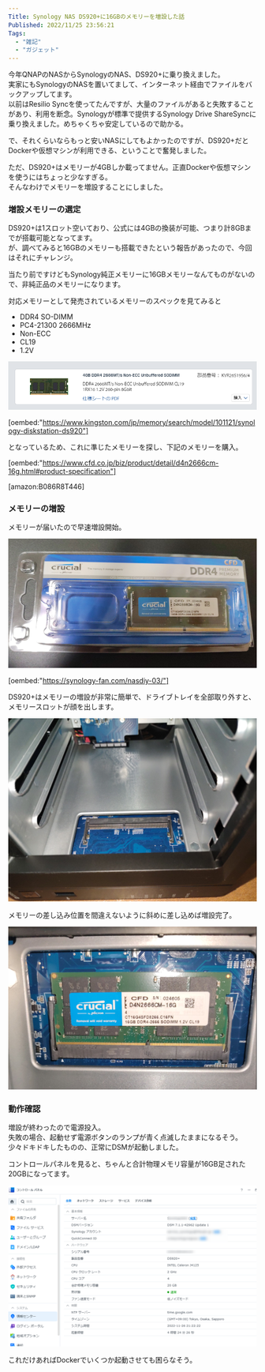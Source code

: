 ```yaml
---
Title: Synology NAS DS920+に16GBのメモリーを増設した話
Published: 2022/11/25 23:56:21
Tags:
  - "雑記"
  - "ガジェット"
---
```


今年QNAPのNASからSynologyのNAS、DS920+に乗り換えました。  
実家にもSynologyのNASを置いてまして、インターネット経由でファイルをバックアップしてます。  
以前はResilio Syncを使ってたんですが、大量のファイルがあると失敗することがあり、利用を断念。Synologyが標準で提供するSynology Drive ShareSyncに乗り換えました。めちゃくちゃ安定しているので助かる。  

で、それくらいならもっと安いNASにしてもよかったのですが、DS920+だとDockerや仮想マシンが利用できる、ということで奮発しました。  

ただ、DS920+はメモリーが4GBしか載ってません。正直Dockerや仮想マシンを使うにはちょっと少なすぎる。  
そんなわけでメモリーを増設することにしました。  

### 増設メモリーの選定

DS920+は1スロット空いており、公式には4GBの換装が可能、つまり計8GBまでが搭載可能となってます。  
が、調べてみると16GBのメモリーも搭載できたという報告があったので、今回はそれにチャレンジ。  

当たり前ですけどもSynology純正メモリーに16GBメモリーなんてものがないので、非純正品のメモリーになります。  

対応メモリーとして発売されているメモリーのスペックを見てみると

- DDR4 SO-DIMM
- PC4-21300 2666MHz
- Non-ECC
- CL19
- 1.2V

![](kingston-memoryspec.png)

[oembed:"https://www.kingston.com/jp/memory/search/model/101121/synology-diskstation-ds920"]

となっているため、これに準じたメモリーを探し、下記のメモリーを購入。  

[oembed:"https://www.cfd.co.jp/biz/product/detail/d4n2666cm-16g.html#product-specification"]

[amazon:B086R8T446]


### メモリーの増設

メモリーが届いたので早速増設開始。  

![](memory.png)

[oembed:"https://synology-fan.com/nasdiy-03/"]

DS920+はメモリーの増設が非常に簡単で、ドライブトレイを全部取り外すと、メモリースロットが顔を出します。  

![](slot.png)

メモリーの差し込み位置を間違えないように斜めに差し込めば増設完了。  

![](slotin.png)

### 動作確認  

増設が終わったので電源投入。  
失敗の場合、起動せず電源ボタンのランプが青く点滅したままになるそう。  
少々ドキドキしたものの、正常にDSMが起動しました。  

コントロールパネルを見ると、ちゃんと合計物理メモリ容量が16GB足された20GBになってます。  

![](controlpanel.png)

これだけあればDockerでいくつか起動させても困らなそう。